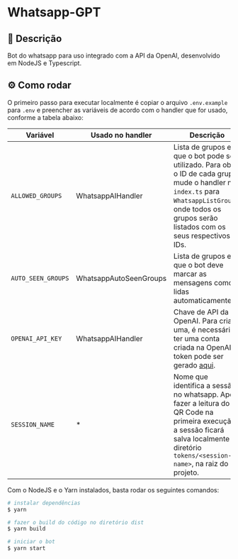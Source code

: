 # Whatsapp-GPT

## :scroll: Descrição

Bot do whatsapp para uso integrado com a API da OpenAI, desenvolvido em NodeJS e Typescript.

## :gear: Como rodar

O primeiro passo para executar localmente é copiar o arquivo `.env.example` para `.env` e preencher as variáveis de acordo com o handler que for usado, conforme a tabela abaixo:

| Variável | Usado no handler | Descrição | Obrigatório? |
| -------- | --------- | ----------- | ------------ |
| `ALLOWED_GROUPS` | WhatsappAIHandler  | Lista de grupos em que o bot pode ser utilizado. Para obter o ID de cada grupo, mude o handler no `index.ts` para `WhatsappListGroups`, onde todos os grupos serão listados com os seus respectivos IDs. | |
| `AUTO_SEEN_GROUPS` | WhatsappAutoSeenGroups | Lista de grupos em que o bot deve marcar as mensagens como lidas automaticamente. | |
| `OPENAI_API_KEY` | WhatsappAIHandler | Chave de API da OpenAI. Para criar uma, é necessário ter uma conta criada na OpenAI. O token pode ser gerado [aqui](https://beta.openai.com/account/api-keys). | :heavy_check_mark: |
| `SESSION_NAME` | * | Nome que identifica a sessão no whatsapp. Após fazer a leitura do QR Code na primeira execução, a sessão ficará salva localmente no diretório `tokens/<session-name>`, na raiz do projeto. | :heavy_check_mark: |

Com o NodeJS e o Yarn instalados, basta rodar os seguintes comandos:

```bash
# instalar dependências
$ yarn

# fazer o build do código no diretório dist
$ yarn build

# iniciar o bot
$ yarn start
```

